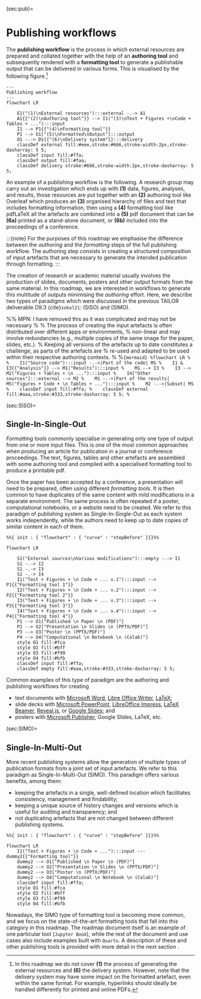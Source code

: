 (sec:pub)=
# Publishing workflows

The **publishing workflow** is the process in which external resources are prepared and
collated together with the help of an **authoring tool** and subsequently
rendered with a **formatting tool** to generate a publishable output that can be
delivered in various forms. 
This is visualised by the following figure.[^pub:excl]

[^pub:excl]: In this roadmap we do not cover **(1)** the process of
generating the external resources and **(6)** the delivery system.
However, note that the delivery system may have some impact on the formatted artefact, 
even within the same format. For example, hyperlinks should ideally be handled differently 
for printed and online PDFs. 

```{mermaid}
---
Publishing workflow
---
flowchart LR
  
    E1("(1)\nExternal resources"):::external -.-> A1
    A1{{"(2)\nAuthoring tool"}} --> I1("(3)\nText + Figures +\nCode + Tables + ..."):::input
    I1 --> P1{{"(4)\nFormatting tool"}}
    P1 --> O1["(5)\nFormatted\nOutput"]:::output
    O1 -.-> D1{{"(6)\nDelivery system"}}:::delivery
    classDef external fill:#eee,stroke:#666,stroke-width:2px,stroke-dasharray: 5 5;
    classDef input fill:#ffa;
    classDef output fill:#faa;
    classDef delivery stroke:#666,stroke-width:2px,stroke-dasharray: 5 5;
```
An example of a publishing workflow is the following. A research group may
carry out an investigation which ends up with **(1)** data, figures, analyses,
and results, those resources are put together with an **(2)** authoring tool
like Overleaf which produces an **(3)** organised hierarchy of files and text
that includes formatting information, then using a **(4)** formatting tool like
pdfLaTeX all the artefacts are combined into a **(5)** pdf document that can be
**(6a)** printed as a stand-alone document, or **(6b)** included into the
proceedings of a conference. 

:::{note}
For the purposes of this roadmap we emphasise the difference between the _authoring_
and the _formatting_ steps of the full publishing workflow. The authoring step
consists in creating a structured composition of input artefacts that are
necessary to generate the intended publication through formatting. 
:::

The creation of research or academic material usually involves the production
of slides, documents, posters and other output formats from the same material.
In this roadmap, we are interested in workflows to generate this multitude of
outputs minimising the _authoring_ effort. Here, we describe two types of
paradigms which were discussed in the previous TAILOR deliverable D9.3 {cite}`sokol21`:
[](sec:SISO) (SISO) and [](sec:SIMO) (SIMO). 


%% MPN: I have removed this as it was complicated  and may not be necessary
%
% The process of creating the input artefacts is often distributed over different apps or environments,
% non-linear and may involve redundancies (e.g., multiple copies of the same image for the paper, slides, etc.). 
% Keeping all versions of the artefacts up to date constitutes a challenge, as parts of the artefacts are
% re-used and adapted to be used within their respective authoring contexts.
%
%```{mermaid}
%flowchart LR
%  
%    I1("Source code"):::input -.->|Part of the code| MS
%    I1 & I3{{"Analysis"}} --> M1("Results"):::input
%    M1 --> I3
%    I3 --> M2("Figures + Tables + \n ..."):::input
%    I4["Other sources"]:::external --> M2
%    M1 -.->|Part of the results| MS("Figures + Code + \n Tables + ..."):::input
%    M2 -.->|Subset| MS
%    classDef input fill:#ffa;
%    classDef external fill:#aaa,stroke:#333,stroke-dasharray: 5 5;
%```

(sec:SISO)=
## Single-In-Single-Out

_Formatting tools_ commonly specialise in generating only one type of
output from one or more input files. This is one of the most
common approaches when producing an article for publication in a journal or 
conference proceedings. The text, figures, tables and
other artefacts are assembled with some authoring tool and compiled with a
specialised formatting tool to produce a printable pdf. 

Once the paper has been accepted by a conference, a presentation will need to be prepared, 
often using different _formatting tools_. It is then common to have duplicates of the same
content with mild modifications in a separate environment. The same process is
often repeated if a poster, computational notebooks, or a website need to be
created. We refer to this paradigm of publishing system as Single-In-Single-Out
as each system works independently, while the authors need to keep up to date
copies of similar content in each of them.

```{mermaid}
%%{ init : { "flowchart" : { "curve" : "stepBefore" }}}%%

flowchart LR
  
    S1("External sources\nVarious modifications"):::empty -.-> I1
    S1 -.-> I2
    S1 -.-> I3
    S1 -.-> I4
    I1("Text + Figures + \n Code + ... v.1"):::input --> P1{{"Formatting tool 1"}}
    I2("Text + Figures + \n Code + ... v.2"):::input --> P2{{"Formatting tool 2"}}
    I3("Text + Figures + \n Code + ... v.3"):::input --> P3{{"Formatting tool 3"}}
    I4("Text + Figures + \n Code + ... v.4"):::input --> P4{{"Formatting tool 4"}}
    P1 --> O1["Published \n Paper \n (PDF)"]
    P2 --> O2["Presentation \n Slides \n (PPTX/PDF)"]
    P3 --> O3["Poster \n (PPTX/PDF)"]
    P4 --> O4["Computational \n Notebook \n (Colab)"]
    style O1 fill:#fca
    style O2 fill:#bff
    style O3 fill:#f99
    style O4 fill:#bfb
    classDef input fill:#ffa;
    classDef empty fill:#aaa,stroke:#333,stroke-dasharray: 5 5;
```

Common examples of this type of paradigm are the authoring and publishing
workflows for creating
- text documents with [Microsoft Word](https://www.microsoft.com/en-gb/microsoft-365/word), [Libre
Office Writer](https://www.libreoffice.org/discover/writer/), [LaTeX](https://www.latex-project.org/); 
- slide decks with [Microsoft PowerPoint](https://www.microsoft.com/en-gb/microsoft-365/powerpoint), [LibreOffice Impress](https://www.libreoffice.org/discover/impress/), [LaTeX Beamer](https://ctan.org/pkg/beamer),
[Reveal.js](https://revealjs.com/), or [Google Slides](https://workspace.google.com/intl/en_uk/products/slides/); and 
- posters with [Microsoft Publisher](https://www.microsoft.com/en-gb/microsoft-365/publisher), Google Slides, LaTeX, etc.

(sec:SIMO)=
## Single-In-Multi-Out

More recent publishing systems allow the generation of multiple types of
publication formats from a joint set of input artefacts. We refer to this
paradigm as Single-In-Multi-Out (SIMO). This paradigm offers various
benefits, among them: 
- keeping  the artefacts in a single, well-defined location which facilitates consistency, management and findability; 
- keeping a unique source of history changes and versions which is useful for auditing and
transparency; and 
- not duplicating artefacts that are not changed between different publishing systems.

```{mermaid}
%%{ init : { "flowchart" : { "curve" : "stepBefore" }}}%%

flowchart LR
    I1("Text + Figures + \n Code + ..."):::input --- dummy2{{"Formatting tool"}}
    dummy2 --> O1["Published \n Paper \n (PDF)"]
    dummy2 --> O2["Presentation \n Slides \n (PPTX/PDF)"]
    dummy2 --> O3["Poster \n (PPTX/PDF)"]
    dummy2 --> O4["Computational \n Notebook \n (Colab)"]
    classDef input fill:#ffa;
    style O1 fill:#fca
    style O2 fill:#bff
    style O3 fill:#f99
    style O4 fill:#bfb
```

Nowadays, the SIMO type of formatting tool is becoming more common, and we 
focus on the state-of-the-art formatting tools that fall into this category in this roadmap.
The roadmap document itself is an example of one particular tool (`Jupyter Book`), while the
rest of the document and use cases also include examples built with `Quarto`. A description of these
and other publishing tools is provided with more detail in the next section
[](sec:formatting-tools).
